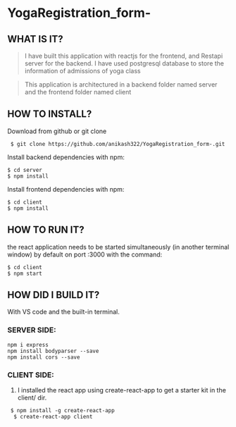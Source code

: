 # YogaRegistration_form-

## WHAT IS IT?

>I have built this application with reactjs  for the frontend, and Restapi server for the backend.
>I have used postgresql database to store the information of admissions of yoga class

> This application is architectured in a backend folder named server and the frontend folder named client 

## HOW TO INSTALL?
Download from github or git clone
```
 $ git clone https://github.com/anikash322/YogaRegistration_form-.git

```

Install backend dependencies with npm:

```
$ cd server 
$ npm install
```

Install frontend dependencies with npm:

```
$ cd client
$ npm install
```

## HOW TO RUN IT?

 the react application needs to be started simultaneously (in another terminal window) by default on port :3000 with the command:
```
$ cd client
$ npm start
```


## HOW DID I BUILD IT?

With VS code and the built-in terminal.

### SERVER SIDE:
```
npm i express    
npm install bodyparser --save   
npm install cors --save    
```
### CLIENT SIDE:
1. I installed the react app using create-react-app to get a starter kit in the client/ dir.
```
 $ npm install -g create-react-app
  $ create-react-app client
```

